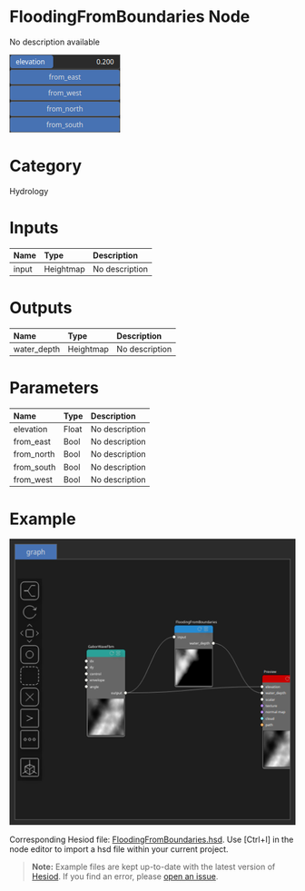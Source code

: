 
FloodingFromBoundaries Node
===========================


No description available



![img](../../images/nodes/FloodingFromBoundaries_settings.png)


# Category


Hydrology
# Inputs

|Name|Type|Description|
| :--- | :--- | :--- |
|input|Heightmap|No description|

# Outputs

|Name|Type|Description|
| :--- | :--- | :--- |
|water_depth|Heightmap|No description|

# Parameters

|Name|Type|Description|
| :--- | :--- | :--- |
|elevation|Float|No description|
|from_east|Bool|No description|
|from_north|Bool|No description|
|from_south|Bool|No description|
|from_west|Bool|No description|

# Example


![img](../../images/nodes/FloodingFromBoundaries_hsd_example.png)

Corresponding Hesiod file: [FloodingFromBoundaries.hsd](../../examples/FloodingFromBoundaries.hsd). Use [Ctrl+I] in the node editor to import a hsd file within your current project. 

> **Note:** Example files are kept up-to-date with the latest version of [Hesiod](https://github.com/otto-link/Hesiod).
> If you find an error, please [open an issue](https://github.com/otto-link/Hesiod/issues).

